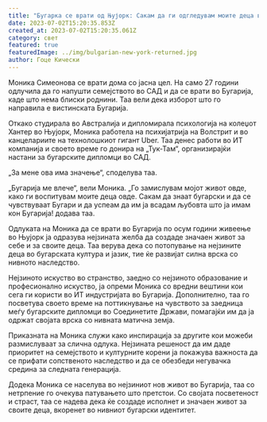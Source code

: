 ```yaml
---
title: "Бугарка се врати од Њујорк: Сакам да ги одгледувам моите деца во Бугарија"
date: 2023-07-02T15:20:35.853Z
created_at: 2023-07-02T15:20:35.061Z
category: свет
featured: true
featuredImage: ../img/bulgarian-new-york-returned.jpg
author: Гоце Кически
---
```

Моника Симеонова се врати дома со јасна цел. На само 27 години одлучила да го напушти семејството во САД и да се врати во Бугарија, каде што нема блиски роднини. Таа вели дека изборот што го направила е вистинската Бугарија.

Откако студирала во Австралија и дипломирала психологија на колеџот Хантер во Њујорк, Моника работела на психијатрија на Волстрит и во канцелариите на технолошкиот гигант Uber. Таа денес работи во ИТ компанија и своето време го донира на „Тук-Там“, организирајќи настани за бугарските дипломци во САД.

„За мене ова има значење“, споделува таа.

„Бугарија ме влече“, вели Моника. „Го замислувам мојот живот овде, како ги воспитувам моите деца овде. Сакам да знаат бугарски и да се чувствуваат Бугари и да успеам да им ја всадам љубовта што ја имам кон Бугарија! додава таа.

Одлуката на Моника да се врати во Бугарија по осум години живеење во Њујорк ја одразува нејзината желба да создаде значаен живот за себе и за своите деца. Таа верува дека со потопување на нејзините деца во бугарската култура и јазик, тие ќе развијат силна врска со нивното наследство.

Нејзиното искуство во странство, заедно со нејзиното образование и професионално искуство, ја опреми Моника со вредни вештини кои сега ги користи во ИТ индустријата во Бугарија. Дополнително, таа го посветува своето време на поттикнување на чувството за заедница меѓу бугарските дипломци во Соединетите Држави, помагајќи им да ја одржат својата врска со нивната матична земја.

Приказната на Моника служи како инспирација за другите кои можеби размислуваат за слична одлука. Нејзината решеност да им даде приоритет на семејството и културните корени ја покажува важноста да се прифати сопственото наследство и да се обезбеди негувачка средина за следната генерација.

Додека Моника се населува во нејзиниот нов живот во Бугарија, таа со нетрпение го очекува патувањето што претстои. Со својата посветеност и страст, таа се надева дека ќе создаде исполнет и значаен живот за своите деца, вкоренет во нивниот бугарски идентитет.